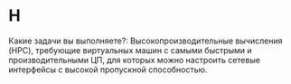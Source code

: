 # H

Какие задачи вы выполняете?: Высокопроизводительные вычисления (HPC), требующие виртуальных машин с самыми быстрыми и производительными ЦП, для которых можно настроить сетевые интерфейсы с высокой пропускной способностью.